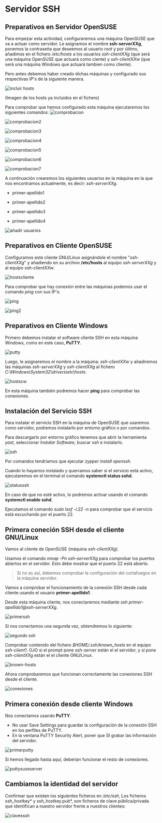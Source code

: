 # Servidor SSH
## Preparativos en Servidor OpenSUSE
Para empezar esta actividad, configuraremos una máquina OpenSUSE que va a actuar como servidor.
Le asignamos el nombre **ssh-serverXXg**, ponemos la contraseña que deseemos al usuario *root* y por último, añadimos en el fichero */etc/hosts* a los usuarios *ssh-clientXXg* (que será una máquina OpenSUSE que actuará como ciente) y *ssh-clientXXw* (que será una máquina Windows que actuará tambien como cliente).

Pero antes debemos haber creado dichas máquinas y configurado sus respectivas IP's de la siguiente manera.

![incluir hosts](img/1nanohosts.png)

(Imagen de los hosts ya incluidos en el fichero)

Para comprobar que hemos configurado esta máquina ejecutaremos los siguientes comandos:
![comprobacion](img/2ipa.png)

![comprobacion2](img/3iproute.png)

![comprobacion3](img/4pingyhost.png)

![comprobacion4](img/5pingclienteg.png)

![comprobacion5](img/6pingclientew.png)

![comprobacion6](img/7lsblk.png)

![comprobacion7](img/8blkid.png)

A continuación crearemos los siguientes usuarios en la máquina en la que nos encontramos actualmente, es decir: *ssh-serverXXg*.

* primer-apellido1

* primer-apellido2

* primer-apellido3

* primer-apellido4

![añadir usuarios](img/9creacionusuarios.png)

## Preparativos en Cliente OpenSUSE

Configuramos este cliente GNU/Linux asignándole el nombre "*ssh-clientXXg*" y añadiendo en su archivo **/etc/hosts** al equipo *ssh-serverXXg* y al equipo *ssh-clientXXw*.

![hostscliente](img/10hostscliente.png)

Para comprobar que hay conexión entre las máquinas podemos usar el comando *ping* con sus IP's:

![ping](img/11pingserverg.png)

![ping2](img/12pingclientw.png)

## Preparativos en Cliente Windows

Primero debemos instalar el software cliente SSH en esta máquina Windows, como en este caso, **PuTTY**.

![putty](img/13putty.png)

Luego, le asignaremos el nombre a la máquina: *ssh-clientXXw* y añadiremos las máquinas *ssh-serverXXg* y *ssh-clientXXg* al fichero *C:\Windows\System32\drivers\etc\hosts*.

![hostscw](img/14hostclientew.png)

En esta máquina también podremos hacer **ping** para comprobar las conexiones.

## Instalación del Servicio SSH

Para instalar el servicio SSH en la máquina de OpenSUSE que usaremos como servidor, podremos instalarlo por entorno gráfico o por comandos.

Para descargarlo por entorno gráfico tenemos que abrir la herramienta *yast*, seleccionar *Instalar Software*, buscar *ssh* e instalarlo.

![ssh](img/16instalarssh.png)

Por comandos tendriamos que ejecutar *zypper install openssh*.

Cuando lo hayamos instalado y querramos saber si el servicio está activo, ejecutaremos en el terminal el comando **systemctl status sshd**.

![statusssh](img/17statusssh.png)

En caso de que no esté activo, lo podremos activar usando el comando **systemctl enable sshd**.

Ejecutamos el comando *sudo lsof -i:22 -n* para comprobar que el servicio está escuchando por el puerto 22.

## Primera coneción SSH desde el cliente GNU/Linux

Vamos al cliente de OpenSUSE (máquina *ssh-clientXXg*).

Usamos el comando *nmap -Pn ssh-serverXXg* para comprobar los puertos abiertos en el servidor. Esto debe mostrar que el puerto 22 está abierto.
>Si no es así, debemos comprobar la configuración del cortafuegos en la máquina servidor.

Vamos a comprobar el funcionamiento de la conexión SSH desde cada cliente usando el usuario **primer-apellido1**.

Desde esta máquina cliente, nos conectaremos mediante *ssh primer-apellido1@ssh-serverXXg*.

![primerssh](img/22sshgonzalez1.png)

Si nos conectamos una segunda vez, obtendremos lo siguiente:

![segundo ssh](img/23sshsinclave.png)

Comprobar contenido del fichero *$HOME/.ssh/known_hosts* en el equipo *ssh-client1*. OJO si el prompt pone *ssh-server* están el el servidor, y si pone *ssh-clientXXg* están el el cliente GNU/Linux.

![known-hosts](img/24known.png)

Ahora comprobaremos que funcionan correctamente las conexiones SSH desde el cliente.

![conexiones](img/25conexionesglez.png)

## Primera conexión desde cliente Windows

Nos conectamos usando **PuTTY**.

* No usar Save Settings para guardar la configuración de la conexión SSH en los perfiles de PuTTY.
* En la ventana PuTTY Security Alert, poner que SI grabar las información del servidor.

![primerputty](img/26.1claveputty.png)

Si hemos llegado hasta aquí, deberían funcionar el resto de conexiones.

![puttysuseserver](img/26.2puttyserverg.png)

## Cambiamos la identidad del servidor

Confirmar que existen los siguientes ficheros en */etc/ssh*, Los ficheros *ssh_host*key* y *ssh_host*key.pub*, son ficheros de clave pública/privada que identifican a nuestro servidor frente a nuestros clientes:

![clavesssh](img/27clavesssh.png)
